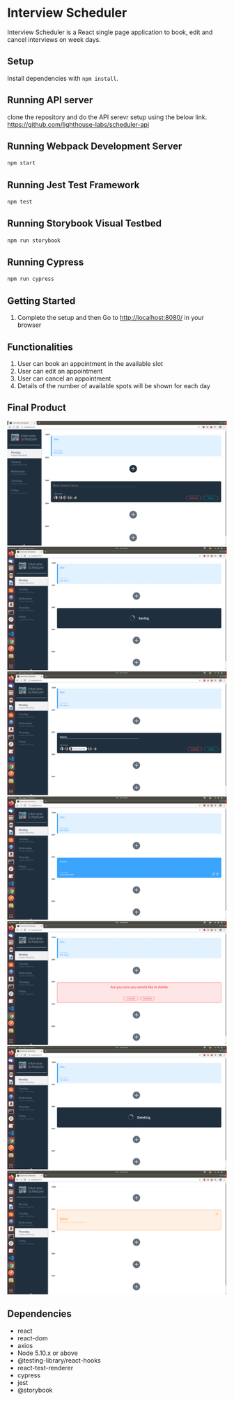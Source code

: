 # Interview Scheduler

  Interview Scheduler is a React single page application to book, edit and cancel interviews on week days.

## Setup

Install dependencies with `npm install`.

## Running API server

 clone the repository and do the API serevr setup using the below link.
 <https://github.com/lighthouse-labs/scheduler-api>

## Running Webpack Development Server

```sh
npm start
```

## Running Jest Test Framework

```sh
npm test
```

## Running Storybook Visual Testbed

```sh
npm run storybook
```

## Running Cypress

```sh
npm run cypress
```

## Getting Started

1. Complete the setup and then Go to <http://localhost:8080/> in your browser

## Functionalities

1. User can book an appointment in the available slot
2. User can edit an appointment
3. User can cancel an appointment
4. Details of the number of available spots will be shown for each day

## Final Product

!["Book an Appointment"](docs/BookAppointment.png "Book an Appointment")
!["Saving an Appointment"](docs/SavingAppointment.png "Saving an Appointment")
!["Edit an Appointment"](docs/EditAppointment.png "Edit an Appointment")
!["View Appointments"](docs/ViewAppointment.png "View appointments for a day")
!["Confirm Cancellation"](docs/ConfirmCancellation.png "View appointments for a day")
!["Cancel an Appointment"](docs/CancelAppointment.png "Cancel an Appointment")
!["Error Handling"](docs/ErrorHandling.png "Error Handling")

## Dependencies

- react
- react-dom
- axios
- Node 5.10.x or above
- @testing-library/react-hooks
- react-test-renderer
- cypress
- jest
- @storybook
